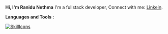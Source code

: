**Hi, I'm Ranidu Nethma** I'm a fullstack developer, Connect with me: [Linkein](www.linkedin.com/in/ranidunethma).

**Languages and Tools :**

[![SkillIcons](https://skillicons.dev/icons?i=java,express,figma,tailwind,github,ts,spring,js,linux,mongodb,mysql,nodejs,postgres,postman,prisma,react,idea,css,html,ubuntu,vite,vscode,git,&perline=8)](https://skillicons.dev)<br/>
